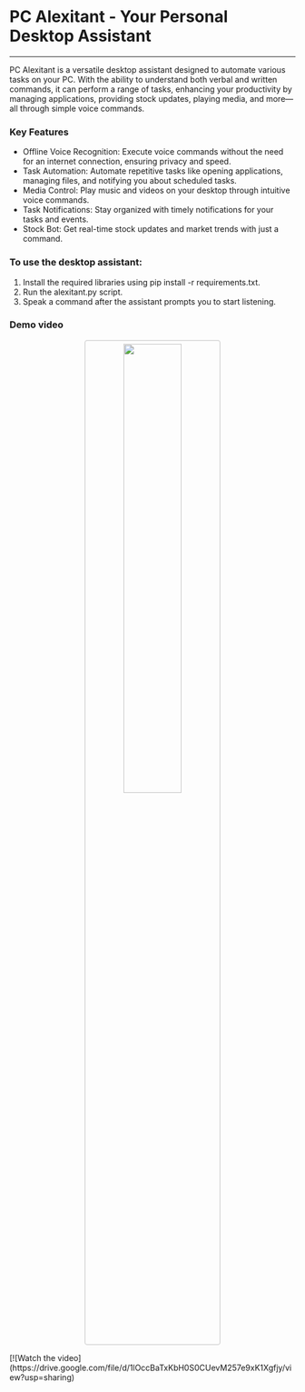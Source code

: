 # PC Alexitant - Your Personal Desktop Assistant
---
PC Alexitant is a versatile desktop assistant designed to automate various tasks on your PC. With the ability to understand both verbal and written commands, it can perform a range of tasks, enhancing your productivity by managing applications, providing stock updates, playing media, and more—all through simple voice commands.

### Key Features
- Offline Voice Recognition: Execute voice commands without the need for an internet connection, ensuring privacy and speed.
- Task Automation: Automate repetitive tasks like opening applications, managing files, and notifying you about scheduled tasks.
- Media Control: Play music and videos on your desktop through intuitive voice commands.
- Task Notifications: Stay organized with timely notifications for your tasks and events.
- Stock Bot: Get real-time stock updates and market trends with just a command.

### To use the desktop assistant:

1. Install the required libraries using pip install -r requirements.txt.
2. Run the alexitant.py script.
3. Speak a command after the assistant prompts you to start listening.

### Demo video
<p align="center">
  <img src="https://github.com/user-attachments/assets/0619709b-8844-4229-9b6d-c82f9e634f34" width="45%" style="border: 2px solid #ddd; border-radius: 5px; padding: 5px;" />
</p>
[![Watch the video](https://drive.google.com/file/d/1lOccBaTxKbH0S0CUevM257e9xK1Xgfjy/view?usp=sharing)
